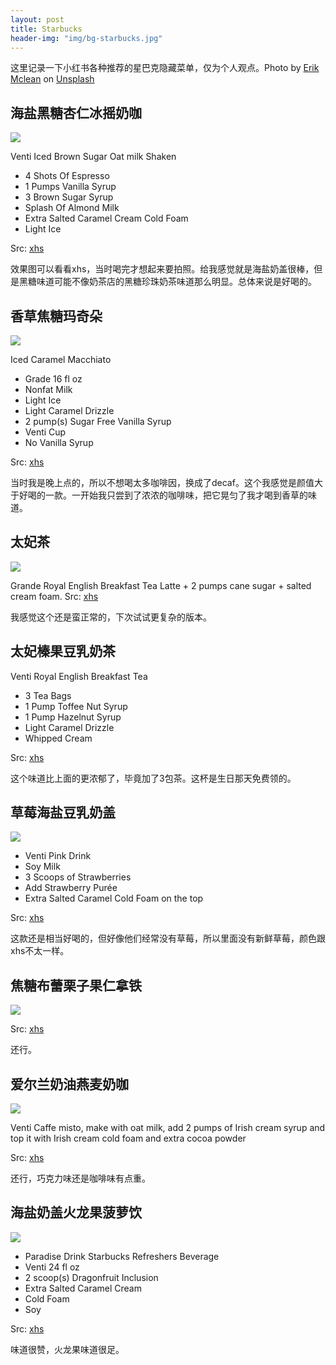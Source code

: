 ```yaml
---
layout: post
title: Starbucks
header-img: "img/bg-starbucks.jpg"
---
```

这里记录一下小红书各种推荐的星巴克隐藏菜单，仅为个人观点。Photo by <a href="https://unsplash.com/@introspectivedsgn?utm_source=unsplash&utm_medium=referral&utm_content=creditCopyText">Erik Mclean</a> on <a href="https://unsplash.com/wallpapers/companies/starbucks?utm_source=unsplash&utm_medium=referral&utm_content=creditCopyText">Unsplash</a>

## 海盐黑糖杏仁冰摇奶咖

![](/img/starbucks/brsg.JPG)

Venti Iced Brown Sugar Oat milk Shaken
- 4 Shots Of Espresso
- 1 Pumps Vanilla Syrup
- 3 Brown Sugar Syrup
- Splash Of Almond Milk
- Extra Salted Caramel Cream Cold Foam
- Light Ice

Src: [xhs](http://xhslink.com/GXFPRk)

效果图可以看看xhs，当时喝完才想起来要拍照。给我感觉就是海盐奶盖很棒，但是黑糖味道可能不像奶茶店的黑糖珍珠奶茶味道那么明显。总体来说是好喝的。

## 香草焦糖玛奇朵
![](/img/starbucks/IMG_2409.JPG)

Iced Caramel Macchiato
- Grade 16 fl oz
- Nonfat Milk
- Light Ice
- Light Caramel Drizzle
- 2 pump(s) Sugar Free Vanilla Syrup
- Venti Cup
- No Vanilla Syrup

Src: [xhs](http://xhslink.com/LUrQRk)

当时我是晚上点的，所以不想喝太多咖啡因，换成了decaf。这个我感觉是颜值大于好喝的一款。一开始我只尝到了浓浓的咖啡味，把它晃匀了我才喝到香草的味道。

## 太妃茶

![](/img/starbucks/IMG_2430.JPG)

Grande Royal English Breakfast Tea Latte + 2 pumps cane sugar + salted cream foam. Src: [xhs](http://xhslink.com/ZQ4PRk)

我感觉这个还是蛮正常的，下次试试更复杂的版本。

## 太妃榛果豆乳奶茶
Venti Royal English Breakfast Tea
- 3 Tea Bags
- 1 Pump Toffee Nut Syrup
- 1 Pump Hazelnut Syrup
- Light Caramel Drizzle
- Whipped Cream

Src: [xhs](http://xhslink.com/f96QRk)

这个味道比上面的更浓郁了，毕竟加了3包茶。这杯是生日那天免费领的。

## 草莓海盐豆乳奶盖
![](/img/starbucks/pink-drink.jpg)

- Venti Pink Drink
- Soy Milk
- 3 Scoops of Strawberries
- Add Strawberry Purée
- Extra Salted Caramel Cold Foam on the top

Src: [xhs](http://xhslink.com/RUvXSk)

这款还是相当好喝的，但好像他们经常没有草莓，所以里面没有新鲜草莓，颜色跟xhs不太一样。


## 焦糖布蕾栗子果仁拿铁

![](/img/starbucks/IMG_2609.JPG)

Src: [xhs](https://www.xiaohongshu.com/discovery/item/63659218000000000801217c?app_platform=ios&app_version=7.62.2&share_from_user_hidden=true&type=normal&xhsshare=WeixinSession&appuid=5ff8add60000000001003d3f&apptime=1667880082)

还行。

## 爱尔兰奶油燕麦奶咖

![](/img/starbucks/IMG_2621.JPG)

Venti Caffe misto, make with oat milk, add 2 pumps of Irish cream syrup and top it with Irish cream cold foam and extra cocoa powder

Src: [xhs](https://www.xiaohongshu.com/discovery/item/6369d678000000000a007e90?app_platform=ios&app_version=7.62.2&share_from_user_hidden=true&type=normal&xhsshare=WeixinSession&appuid=5ff8add60000000001003d3f&apptime=1667920641)

还行，巧克力味还是咖啡味有点重。

## 海盐奶盖火龙果菠萝饮

![](/img/starbucks/IMG_2632.jpg)

- Paradise Drink Starbucks Refreshers Beverage
- Venti 24 fl oz
- 2 scoop(s) Dragonfruit Inclusion
- Extra Salted Caramel Cream
- Cold Foam
- Soy

Src: [xhs](http://xhslink.com/0rmtRk)

味道很赞，火龙果味道很足。